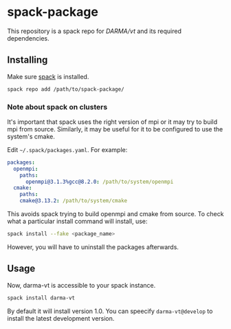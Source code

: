 # spack-package

This repository is a spack repo for _DARMA/vt_ and its required dependencies.

## Installing

Make sure [spack](https://github.com/spack/spack) is installed.

```sh
spack repo add /path/to/spack-package/
```

### Note about spack on clusters

It's important that spack uses the right version of mpi or it may try to build mpi from source. Similarly, it may be useful for it to be configured to use the system's cmake.

Edit `~/.spack/packages.yaml`. For example:

```yaml
packages:
  openmpi:
    paths:
      openmpi@3.1.3%gcc@8.2.0: /path/to/system/openmpi
  cmake:
    paths:
    cmake@3.13.2: /path/to/system/cmake

```

This avoids spack trying to build openmpi and cmake from source. To check what a particular install command will install, use:

```sh
spack install --fake <package_name>
```

However, you will have to uninstall the packages afterwards.

## Usage

Now, darma-vt is accessible to your spack instance.

```sh
spack install darma-vt
```

By default it will install version 1.0. You can speecify `darma-vt@develop` to install the latest development version.
